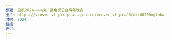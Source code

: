 ```yaml
---
标题: 启航2024——中央广播电视总台跨年晚会
图片: https://vcover-vt-pic.puui.qpic.cn/vcover_vt_pic/0/mzc00200oglnbwh1704012405368/260
时时: 2024
链接: 
评价:
---
```


